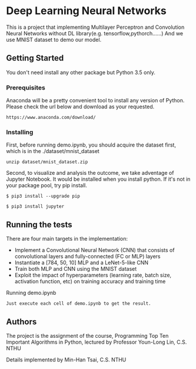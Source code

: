 # Deep Learning Neural Networks

This is a project that implementing Multilayer Perceptron and Convolution Neural Networks without DL library(e.g. tensorflow,pythorch......)
And we use MNIST dataset to demo our model. 
## Getting Started

You don't need install any other package but Python 3.5 only. 

### Prerequisites

Anaconda will be a pretty convenient tool to install any version of Python. Please check the url below and download as your requested.

```
https://www.anaconda.com/download/
```

### Installing

First, before running demo.ipynb, you should acquire the dataset first, which is in the ./dataset/mnist_dataset	

```
unzip dataset/mnist_dataset.zip
```

Second, to visualize and analysis the outcome, we take adventage of Jupyter Notebook. It would be installed when you install python.
If it's not in your package pool, try pip install.  

```
$ pip3 install --upgrade pip

$ pip3 install jupyter
```

## Running the tests

There are four main targets in the implementation:

- Implement a Convolutional Neural Network (CNN) that consists of convolutional layers and fully-connected (FC or MLP) layers
- Instantiate a [784, 50, 10] MLP and a LeNet-5-like CNN
- Train both MLP and CNN using the MNIST dataset
- Exploit the impact of hyperparameters (learning rate, batch size, activation function, etc) on training accuracy and training time

Running demo.ipynb 

```
Just execute each cell of demo.ipynb to get the result.
```

## Authors

The project is the assignment of the course, Programming Top Ten Important Algorithms in Python, lectured by Professor Youn-Long Lin, C.S. NTHU 

Details implemented by Min-Han Tsai, C.S. NTHU
